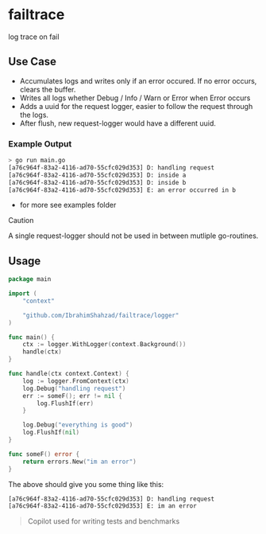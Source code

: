 # failtrace
log trace on fail

## Use Case

- Accumulates logs and writes only if an error occured. If no error occurs, clears the buffer.
- Writes all logs whether Debug / Info / Warn or Error when Error occurs
- Adds a uuid for the request logger, easier to follow the request through the logs.
- After flush, new request-logger would have a different uuid.


### Example Output

```sh
> go run main.go
[a76c964f-83a2-4116-ad70-55cfc029d353] D: handling request
[a76c964f-83a2-4116-ad70-55cfc029d353] D: inside a
[a76c964f-83a2-4116-ad70-55cfc029d353] D: inside b
[a76c964f-83a2-4116-ad70-55cfc029d353] E: an error occurred in b
```
- for more see examples folder

> [!CAUTION]
> A single request-logger should not be used in between mutliple go-routines.


## Usage

```go
package main

import (
    "context"

    "github.com/IbrahimShahzad/failtrace/logger"
)

func main() {
    ctx := logger.WithLogger(context.Background())
    handle(ctx)
}

func handle(ctx context.Context) {
    log := logger.FromContext(ctx)
    log.Debug("handling request")
    err := someF(); err != nil {
        log.FlushIf(err)
    }

    log.Debug("everything is good")
    log.FlushIf(nil)
}

func someF() error {
    return errors.New("im an error")
}
```

The above should give you some thing like this:

```sh
[a76c964f-83a2-4116-ad70-55cfc029d353] D: handling request
[a76c964f-83a2-4116-ad70-55cfc029d353] E: im an error
```

> Copilot used for writing tests and benchmarks